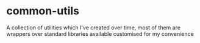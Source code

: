 # common-utils
A collection of utilities which I've created over time, most of them are wrappers over standard libraries available customised for my convenience
